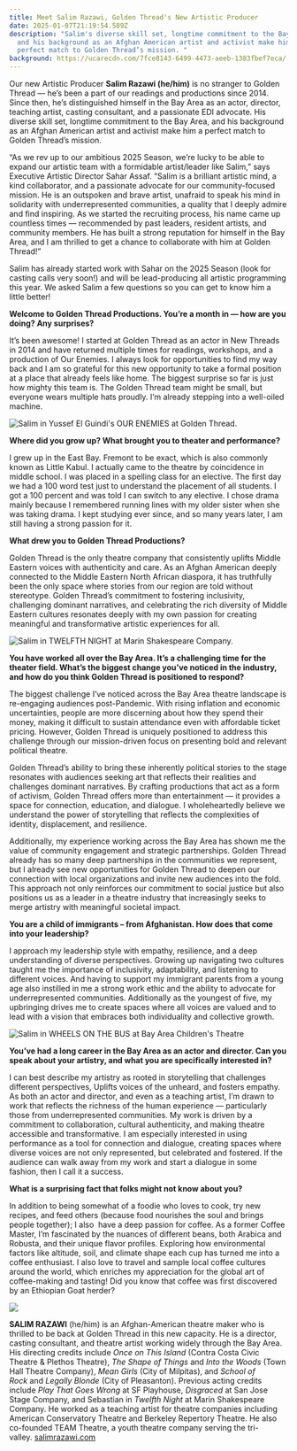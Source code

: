 ```yaml
---
title: Meet Salim Razawi, Golden Thread's New Artistic Producer
date: 2025-01-07T21:19:54.589Z
description: "Salim's diverse skill set, longtime commitment to the Bay Area,
  and his background as an Afghan American artist and activist make him a
  perfect match to Golden Thread’s mission. "
background: https://ucarecdn.com/7fce8143-6499-4473-aeeb-1383fbef7eca/
---
```

Our new Artistic Producer **Salim Razawi (he/him)** is no stranger to Golden Thread — he’s been a part of our readings and productions since 2014. Since then, he’s distinguished himself in the Bay Area as an actor, director, teaching artist, casting consultant, and a passionate EDI advocate. His diverse skill set, longtime commitment to the Bay Area, and his background as an Afghan American artist and activist make him a perfect match to Golden Thread’s mission. 

“As we rev up to our ambitious 2025 Season, we’re lucky to be able to expand our artistic team with a formidable artist/leader like Salim,” says Executive Artistic Director Sahar Assaf. “Salim is a brilliant artistic mind, a kind collaborator, and a passionate advocate for our community-focused mission. He is an outspoken and brave artist, unafraid to speak his mind in solidarity with underrepresented communities, a quality that I deeply admire and find inspiring. As we started the recruiting process, his name came up countless times — recommended by past leaders, resident artists, and community members. He has built a strong reputation for himself in the Bay Area, and I am thrilled to get a chance to collaborate with him at Golden Thread!”

Salim has already started work with Sahar on the 2025 Season (look for casting calls very soon!) and will be lead-producing all artistic programming this year. We asked Salim a few questions so you can get to know him a little better!

**Welcome to Golden Thread Productions. You’re a month in — how are you doing? Any surprises?**

It’s been awesome! I started at Golden Thread as an actor in New Threads in 2014 and have returned multiple times for readings, workshops, and a production of Our Enemies. I always look for opportunities to find my way back and I am so grateful for this new opportunity to take a formal position at a place that already feels like home. The biggest surprise so far is just how mighty this team is. The Golden Thread team might be small, but everyone wears multiple hats proudly. I’m already stepping into a well-oiled machine. 

![](https://ucarecdn.com/1ae02c3a-dcdc-453d-95b8-51f95d2697ee/ "Salim in Yussef El Guindi's OUR ENEMIES at Golden Thread.")

**Where did you grow up? What brought you to theater and performance?**

I grew up in the East Bay. Fremont to be exact, which is also commonly known as Little Kabul. I actually came to the theatre by coincidence in middle school. I was placed in a spelling class for an elective. The first day we had a 100 word test just to understand the placement of all students. I got a 100 percent and was told I can switch to any elective. I chose drama mainly because I remembered running lines with my older sister when she was taking drama. I kept studying ever since, and so many years later, I am still having a strong passion for it. 

**What drew you to Golden Thread Productions?**

Golden Thread is the only theatre company that consistently uplifts Middle Eastern voices with authenticity and care. As an Afghan American deeply connected to the Middle Eastern North African diaspora, it has truthfully been the only space where stories from our region are told without stereotype. Golden Thread’s commitment to fostering inclusivity, challenging dominant narratives, and celebrating the rich diversity of Middle Eastern cultures resonates deeply with my own passion for creating meaningful and transformative artistic experiences for all. 

![](https://ucarecdn.com/e471fc89-e693-4c0c-bf59-dc174d1eae62/ "Salim in TWELFTH NIGHT at Marin Shakespeare Company.")

**You have worked all over the Bay Area. It’s a challenging time for the theater field. What’s the biggest change you’ve noticed in the industry, and how do you think Golden Thread is positioned to respond?**

The biggest challenge I’ve noticed across the Bay Area theatre landscape is re-engaging audiences post-Pandemic. With rising inflation and economic uncertainties, people are more discerning about how they spend their money, making it difficult to sustain attendance even with affordable ticket pricing. However, Golden Thread is uniquely positioned to address this challenge through our mission-driven focus on presenting bold and relevant political theatre.

Golden Thread’s ability to bring these inherently political stories to the stage resonates with audiences seeking art that reflects their realities and challenges dominant narratives. By crafting productions that act as a form of activism, Golden Thread offers more than entertainment — it provides a space for connection, education, and dialogue. I wholeheartedly believe we understand the power of storytelling that reflects the complexities of identity, displacement, and resilience. 

Additionally, my experience working across the Bay Area has shown me the value of community engagement and strategic partnerships. Golden Thread already has so many deep partnerships in the communities we represent, but I already see new opportunities for Golden Thread to deepen our connection with local organizations and invite new audiences into the fold. This approach not only reinforces our commitment to social justice but also positions us as a leader in a theatre industry that increasingly seeks to merge artistry with meaningful societal impact.

**You are a child of immigrants – from Afghanistan. How does that come into your leadership?**

I approach my leadership style with empathy, resilience, and a deep understanding of diverse perspectives. Growing up navigating two cultures taught me the importance of inclusivity, adaptability, and listening to different voices. And having to support my immigrant parents from a young age also instilled in me a strong work ethic and the ability to advocate for underrepresented communities. Additionally as the youngest of five, my upbringing drives me to create spaces where all voices are valued and to lead with a vision that embraces both individuality and collective growth.

![](https://ucarecdn.com/c58c9a33-eb91-4f77-9b2f-4ca22601a940/ "Salim in WHEELS ON THE BUS at Bay Area Children's Theatre")

**You’ve had a long career in the Bay Area as an actor and director. Can you speak about your artistry, and what you are specifically interested in?**

I can best describe my artistry as rooted in storytelling that challenges different perspectives, Uplifts voices of the unheard, and fosters empathy. As both an actor and director, and even as a teaching artist, I’m drawn to work that reflects the richness of the human experience — particularly those from underrepresented communities. My work is driven by a commitment to collaboration, cultural authenticity, and making theatre accessible and transformative. I am especially interested in using performance as a tool for connection and dialogue, creating spaces where diverse voices are not only represented, but celebrated and fostered. If the audience can walk away from my work and start a dialogue in some fashion, then I call it a success.    

**What is a surprising fact that folks might not know about you?**

In addition to being somewhat of a foodie who loves to cook, try new recipes, and feed others (because food nourishes the soul and brings people together); I also  have a deep passion for coffee. As a former Coffee Master, I’m fascinated by the nuances of different beans, both Arabica and Robusta, and their unique flavor profiles. Exploring how environmental factors like altitude, soil, and climate shape each cup has turned me into a  coffee enthusiast. I also love to travel and sample local coffee cultures around the world, which enriches my appreciation for the global art of coffee-making and tasting! Did you know that coffee was first discovered by an Ethiopian Goat herder?

![](https://ucarecdn.com/60a7c8d4-0ce8-4076-8761-613c1149c213/)

**S﻿ALIM RAZAWI** (he/him) is an Afghan-American theatre maker who is thrilled to be back at Golden Thread in this new capacity. He is a director, casting consultant, and theatre artist working widely through the Bay Area. His directing credits include *Once on This Island* (Contra Costa Civic Theatre & Plethos Theatre), *The Shape of Things* and *Into the Woods* (Town Hall Theatre Company), *Mean Girls* (City of Milpitas), and *School of Rock* and *Legally Blonde* (City of Pleasanton). Previous acting credits include *Play That Goes Wrong* at SF Playhouse, *Disgraced* at San Jose Stage Company, and Sebastian in *Twelfth Night* at Marin Shakespeare Company. He worked as a teaching artist for theatre companies including American Conservatory Theatre and Berkeley Repertory Theatre. He also co-founded TEAM Theatre, a youth theatre company serving the tri-valley. [salimrazawi.com](http://salimrazawi.com/)